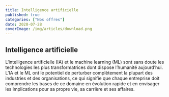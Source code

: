 ```yaml
---
title: Intelligence artificielle
published: true
categories: ["Nos offres"]
date: 2020-07-28
coverImage: /img/articles/download.png
---
```


## Intelligence artificielle

L‘intelligence artificielle (IA) et le machine learning (ML) sont sans doute les technologies les plus transformatrices dont dispose l’humanité aujourd’hui. L’IA et le ML ont le potentiel de perturber complètement la plupart des industries et des organisations, ce qui signifie que chaque entreprise doit comprendre les bases de ce domaine en évolution rapide et en envisager les implications pour sa propre vie, sa carrière et ses affaires.
